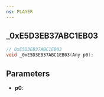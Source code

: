 ```yaml
---
ns: PLAYER
---
```

## _0xE5D3EB37ABC1EB03

```c
// 0xE5D3EB37ABC1EB03
void _0xE5D3EB37ABC1EB03(Any p0);
```

## Parameters
* **p0**:
